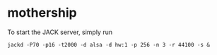 mothership
===========

To start the JACK server, simply run

    jackd -P70 -p16 -t2000 -d alsa -d hw:1 -p 256 -n 3 -r 44100 -s &
